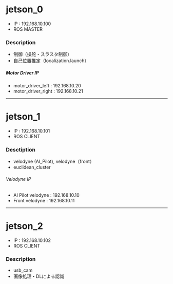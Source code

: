 # jetson_0
- IP : 192.168.10.100
- ROS MASTER

### Description
- 制御（操舵・スラスタ制御）
- 自己位置推定（localization.launch）

##### Motor Driver IP
- motor_driver_left : 192.168.10.20
- motor_driver_right : 192.168.10.21

---

# jetson_1
- IP : 192.168.10.101
- ROS CLIENT

### Desctiption
- velodyne (AI_Pilot), velodyne（front）
- euclidean_cluster

###### Velodyne IP
- AI Pilot velodyne : 192.168.10.10
- Front velodyne : 192.168.10.11

---

# jetson_2
- IP : 192.168.10.102
- ROS CLIENT

### Description
- usb_cam
- 画像処理・DLによる認識


